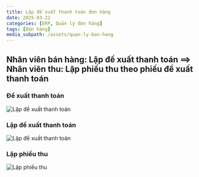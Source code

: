 ```yaml
---
title: Lập đề xuất thanh toán đơn hàng
date: 2025-03-22
categories: [ERP, Quản lý đơn hàng]
tags: [Bán hàng]  
media_subpath: /assets/quan-ly-ban-hang
---
```


## Nhân viên bán hàng: Lập đề xuất thanh toán ==> Nhân viên thu: Lập phiếu thu theo phiếu đề xuất thanh toán

### Đề xuất thanh toán
![Lập đề xuất thanh toán](https://i.imgur.com/40s9zPz.jpg)

### Lập đề xuất thanh toán
![Lập đề xuất thanh toán](https://i.imgur.com/X4GxNBD.jpg)

### Lập phiếu thu
![Lập phiếu thu](https://i.imgur.com/KOY7bsY.jpg)

###
